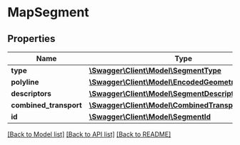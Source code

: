 # MapSegment

## Properties
Name | Type | Description | Notes
------------ | ------------- | ------------- | -------------
**type** | [**\Swagger\Client\Model\SegmentType**](SegmentType.md) |  | 
**polyline** | [**\Swagger\Client\Model\EncodedGeometry**](EncodedGeometry.md) |  | [optional] 
**descriptors** | [**\Swagger\Client\Model\SegmentDescriptors**](SegmentDescriptors.md) |  | [optional] 
**combined_transport** | [**\Swagger\Client\Model\CombinedTransportAttributes**](CombinedTransportAttributes.md) |  | [optional] 
**id** | [**\Swagger\Client\Model\SegmentId**](SegmentId.md) |  | [optional] 

[[Back to Model list]](../../README.md#documentation-for-models) [[Back to API list]](../../README.md#documentation-for-api-endpoints) [[Back to README]](../../README.md)

